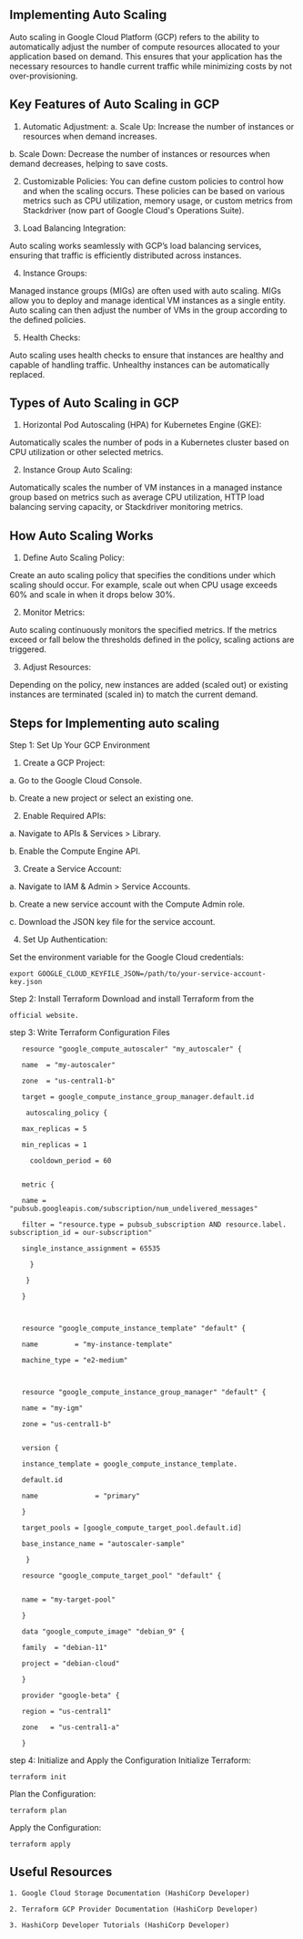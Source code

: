 ## Implementing Auto Scaling

Auto scaling in Google Cloud Platform (GCP) refers to the ability to automatically adjust the number of compute resources allocated to your application based on demand. This ensures that your application has the necessary resources to handle current traffic while minimizing costs by not over-provisioning.
## Key Features of Auto Scaling in GCP

1. Automatic Adjustment:
  a. Scale Up: Increase the number of instances or resources when demand increases.

b. Scale Down: Decrease the number of instances or resources when demand decreases, helping to save costs.

2. Customizable Policies:
 You can define custom policies to control how and when the scaling occurs. These policies can be based on various metrics such as CPU utilization, memory usage, or custom metrics from Stackdriver (now part of Google Cloud's Operations Suite).

3. Load Balancing Integration:

Auto scaling works seamlessly with GCP’s load balancing services, ensuring that traffic is efficiently distributed across instances.

4. Instance Groups:

Managed instance groups (MIGs) are often used with auto scaling. MIGs allow you to deploy and manage identical VM instances as a single entity. Auto scaling can then adjust the number of VMs in the group according to the defined policies.

5. Health Checks:

Auto scaling uses health checks to ensure that instances are healthy and capable of handling traffic. Unhealthy instances can be automatically replaced.


## Types of Auto Scaling in GCP

1. Horizontal Pod Autoscaling (HPA) for Kubernetes Engine (GKE): 

  Automatically scales the number of pods in a Kubernetes cluster based on CPU utilization or other selected metrics.

2. Instance Group Auto Scaling:
  
  Automatically scales the number of VM instances in a managed instance group based on metrics such as average CPU utilization, HTTP load balancing serving capacity, or Stackdriver monitoring metrics.



## How Auto Scaling Works

1. Define Auto Scaling Policy:

Create an auto scaling policy that specifies the conditions under which scaling should occur. For example, scale out when CPU usage exceeds 60% and scale in when it drops below 30%.

2. Monitor Metrics:

 Auto scaling continuously monitors the specified metrics. If the metrics exceed or fall below the thresholds defined in the policy, scaling actions are triggered.

3. Adjust Resources:

 Depending on the policy, new instances are added (scaled out) or existing instances are terminated (scaled in) to match the current demand.
## Steps for Implementing auto scaling

Step 1: Set Up Your GCP Environment

1. Create a GCP Project:

a. Go to the Google Cloud Console.

b. Create a new project or select an existing one.

2. Enable Required APIs:

a. Navigate to APIs & Services > Library.

b. Enable the Compute Engine API.

3. Create a Service Account:

a. Navigate to IAM & Admin > Service Accounts.

b. Create a new service account with the Compute Admin role.

c. Download the JSON key file for the service account.

4. Set Up Authentication:

Set the environment variable for the Google Cloud credentials:



    export GOOGLE_CLOUD_KEYFILE_JSON=/path/to/your-service-account-key.json

Step 2: Install Terraform
Download and install Terraform from the 

    official website.

step 3: Write Terraform Configuration Files



       resource "google_compute_autoscaler" "my_autoscaler" {

       name  = "my-autoscaler"

       zone  = "us-central1-b"

       target = google_compute_instance_group_manager.default.id

        autoscaling_policy {

       max_replicas = 5

       min_replicas = 1

         cooldown_period = 60


       metric {

       name = "pubsub.googleapis.com/subscription/num_undelivered_messages"

       filter = "resource.type = pubsub_subscription AND resource.label.  subscription_id = our-subscription"

       single_instance_assignment = 65535

         }

        }

       }



       resource "google_compute_instance_template" "default" {

       name         = "my-instance-template"

       machine_type = "e2-medium"

  

       resource "google_compute_instance_group_manager" "default" {

       name = "my-igm"

       zone = "us-central1-b"


       version {

       instance_template = google_compute_instance_template.

       default.id

       name              = "primary"

       }

       target_pools = [google_compute_target_pool.default.id]
 
       base_instance_name = "autoscaler-sample"

        }

       resource "google_compute_target_pool" "default" {


       name = "my-target-pool"

       }

       data "google_compute_image" "debian_9" {

       family  = "debian-11"

       project = "debian-cloud"

       }

       provider "google-beta" {

       region = "us-central1"

       zone   = "us-central1-a"

       }



step 4: Initialize and Apply the Configuration
Initialize Terraform:



    terraform init

Plan the Configuration:



    terraform plan
Apply the Configuration:


    terraform apply
## Useful Resources
    1. Google Cloud Storage Documentation​ (HashiCorp Developer)​

    2. Terraform GCP Provider Documentation​ (HashiCorp Developer)​

    3. HashiCorp Developer Tutorials​ (HashiCorp Developer)
